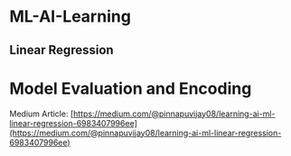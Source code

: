 # ML-AI-Learning

## Linear Regression
# Model Evaluation and Encoding
Medium Article: [https://medium.com/@pinnapuvijay08/learning-ai-ml-linear-regression-6983407996ee](https://medium.com/@pinnapuvijay08/learning-ai-ml-linear-regression-6983407996ee)
